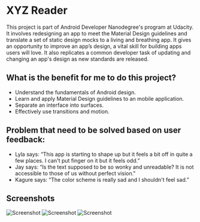 # XYZ Reader

This project is part of Android Developer Nanodegree's program at Udacity.  It involves redesigning an app to meet the Material Design guidelines and translate a set of static design mocks to a living and breathing app. It gives an opportunity to improve an app’s design, a vital skill for building apps users will love. It also replicates a common developer task of updating and changing an app's design as new standards are released.

## What is the benefit for me to do this project?

- Understand the fundamentals of Android design.
- Learn and apply Material Design guidelines to an mobile application.
- Separate an interface into surfaces.
- Effectively use transitions and motion.

## Problem that need to be solved based on user feedback:

- Lyla says: 
“This app is starting to shape up but it feels a bit off in quite a few places. I can't put finger on it but it feels odd.”
- Jay says:
“Is the text supposed to be so wonky and unreadable? It is not accessible to those of us without perfect vision."
- Kagure says:
“The color scheme is really sad and I shouldn't feel sad.”

## Screenshots

![Screenshot](../master/screenshots/XYZReader-Screenshot-1.PNG)
![Screenshot](../master/screenshots/XYZReader-Screenshot-2.PNG)
![Screenshot](../master/screenshots/XYZReader-Screenshot-3.PNG)
